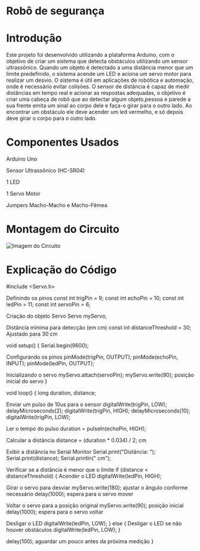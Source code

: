 
# Robô de segurança

# Introdução

Este projeto foi desenvolvido utilizando a plataforma Arduino, com
o objetivo de criar um sistema que detecta obstáculos utilizando um
sensor ultrassônico. Quando um objeto é detectado a uma distância menor
que um limite predefinido, o sistema acende um LED e aciona um servo motor
para realizar um desvio. O sistema é útil em aplicações de robótica e 
automação, onde é necessário evitar colisões. O sensor de distância é
capaz de medir distâncias em tempo real e acionar as respostas adequadas,
o objetivo é criar uma cabeça de robô que ao detectar algum objeto,pessoa
e parede a sua frente emita um sinal ao corpo dele e faça-o girar para 
o outro lado. Ao encontrar um obstáculo ele deve acender um led vermelho, e 
só depois deve girar o corpo para o outro lado.

# Componentes Usados
Arduino Uno

Sensor Ultrassônico (HC-SR04)

1 LED

1 Servo Motor

Jumpers Macho-Macho e Macho-Fêmea

# Montagem do Circuito

![Imagem do Circuito](robo_segurança.png)

# Explicação do Código
#include <Servo.h>

Definindo os pinos
const int trigPin = 9;
const int echoPin = 10;
const int ledPin = 11;
const int servoPin = 6;

 Criação do objeto Servo
Servo myServo;

 Distância mínima para detecção (em cm)
const int distanceThreshold = 30; Ajustado para 30 cm

void setup() {
  Serial.begin(9600);
 
   Configurando os pinos
  pinMode(trigPin, OUTPUT);
  pinMode(echoPin, INPUT);
  pinMode(ledPin, OUTPUT);
 
   Inicializando o servo
  myServo.attach(servoPin);
  myServo.write(90);  posição inicial do servo
}

void loop() {
  long duration, distance;

   Enviar um pulso de 10us para o sensor
  digitalWrite(trigPin, LOW);
  delayMicroseconds(2);
  digitalWrite(trigPin, HIGH);
  delayMicroseconds(10);
  digitalWrite(trigPin, LOW);
 
   Ler o tempo do pulso
  duration = pulseIn(echoPin, HIGH);
 
   Calcular a distância
  distance = (duration * 0.034) / 2;  cm

   Exibir a distância no Serial Monitor
  Serial.print("Distância: ");
  Serial.print(distance);
  Serial.println(" cm");

   Verificar se a distância é menor que o limite
  if (distance < distanceThreshold) {
     Acender o LED
    digitalWrite(ledPin, HIGH);
   
   Girar o servo para desviar
    myServo.write(180); ajustar o ângulo conforme necessário
    delay(1000); espera para o servo mover
   
   Voltar o servo para a posição original
    myServo.write(90); posição inicial
    delay(1000);  espera para o servo voltar
   
  Desligar o LED
  digitalWrite(ledPin, LOW);
  } else {
     Desligar o LED se não houver obstáculos
    digitalWrite(ledPin, LOW);
  }

  delay(100);  aguardar um pouco antes da próxima medição
}

